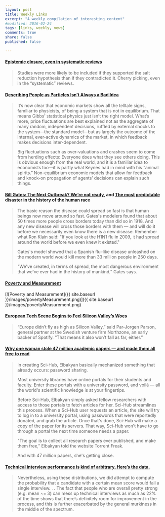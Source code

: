 ```yaml
---
layout: post
title: Weekly Links
excerpt: "A weekly compilation of interesting content"
#modified: 2016-02-24
tags: [links, weekly, news]
comments: true
share: false
published: false

---
```



#### [Epistemic closure, even in systematic reviews](http://theincidentaleconomist.com/wordpress/epistemic-closure-even-in-systematic-reviews/)

> Studies were more likely to be included if they supported the salt reduction hypothesis than if they contradicted it. Cherry picking, even in the “systematic” reviews.

#### [Describing People as Particles Isn’t Always a Bad Idea](http://nautil.us/issue/33/attraction/describing-people-as-particles-isnt-always-a-bad-idea)

> It’s now clear that economic markets show all the telltale signs, familiar to physicists, of being a system that is not in equilibrium. That means Gibbs’ statistical physics just isn’t the right model. What’s more, price fluctuations are best explained not as the aggregate of many random, independent decisions, ruffled by external shocks to the system—the standard model—but as largely the outcome of the internal, ever-active dynamics of the market, in which feedback makes decisions inter-dependent. 
>
> Big fluctuations such as over-valuations and crashes seem to come from herding effects: Everyone does what they see others doing. This is obvious enough from the real world, and it is a familiar idea to economists too—it is partly what Keynes had in mind with his “animal spirits.” Non-equilibrium economic models that allow for feedback and knock-on propagation of agents’ decisions can explain such things. 

#### [Bill Gates: The Next Outbreak? We’re not ready](https://www.ted.com/talks/bill_gates_the_next_disaster_we_re_not_ready?language=en#), and [The most predictable disaster in the history of the human race](http://www.vox.com/2015/5/27/8660249/gates-flu-pandemic)

> The basic reason the disease could spread so fast is that human beings now move around so fast. Gates's modelers found that about 50 times more people cross borders today than did so in 1918. And any new disease will cross those borders with them — and will do it before we necessarily even know there is a new disease. Remember what Ron Klain said: "If you look at the H1N1 flu in 2009, it had spread around the world before we even knew it existed."  
>
> Gates's model showed that a Spanish flu–like disease unleashed on the modern world would kill more than 33 million people in 250 days. 
>
> "We've created, in terms of spread, the most dangerous environment that we've ever had in the history of mankind," Gates says. 

#### [Poverty and Measurement](http://www.igmchicago.org/igm-economic-experts-panel/poll-results?SurveyID=SV_bNHlWJ58R2are9T)

[![Poverty and Measurement]({{ site.baseurl }}/images/povertyMeasurement.png)]({{ site.baseurl }}/images/povertyMeasurement.png)

#### [European Tech Scene Begins to Feel Silicon Valley’s Woes](http://www.nytimes.com/2016/02/24/technology/european-tech-scene-begins-to-feel-silicon-valleys-woes.html)

> “Europe didn’t fly as high as Silicon Valley,” said Par-Jorgen Parson, general partner at the Swedish venture firm Northzone, an early backer of Spotify. “That means it also won’t fall as far, either.”

#### [Why one woman stole 47 million academic papers — and made them all free to read](http://www.vox.com/2016/2/17/11024334/sci-hub-free-academic-papers)

> In creating Sci-Hub, Elbakyan basically mechanized something that already occurs: password sharing.
>
> Most university libraries have online portals for their students and faculty. Enter these portals with a university password, and voilà — all the world's scientific knowledge is at your fingertips.
>
> Before Sci-Hub, Elbakyan simply asked fellow researchers with access to those portals to fetch articles for her. Sci-Hub streamlines this process. When a Sci-Hub user requests an article, the site will try to log in to a university portal, using passwords that were reportedly donated, and grab the article. Once that's done, Sci-Hub will make a copy of the paper for its servers. That way, Sci-Hub won't have to go through a portal the next time someone needs a paper.
>
> "The goal is to collect all research papers ever published, and make them free," Elbakyan told the website Torrent Freak.
>
> And with 47 million papers, she's getting close.

#### [Technical interview performance is kind of arbitrary. Here’s the data.](http://blog.interviewing.io/technical-interview-performance-is-kind-of-arbitrary-heres-the-data/)

> Nevertheless, using these distributions, we did attempt to compute the probability that a candidate with a certain mean score would fail a single interview. . . The fact that people who are overall pretty strong (e.g. mean ~= 3) can mess up technical interviews as much as 22% of the time shows that there’s definitely room for improvement in the process, and this is further exacerbated by the general murkiness in the middle of the spectrum.



